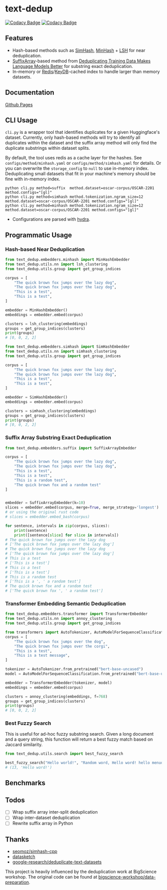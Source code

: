 # text-dedup

[![Codacy Badge](https://app.codacy.com/project/badge/Coverage/cc66178e49d24908ac1fb2b2dbe4e5b3)](https://www.codacy.com/gh/ChenghaoMou/text-dedup/dashboard?utm_source=github.com&utm_medium=referral&utm_content=ChenghaoMou/text-dedup&utm_campaign=Badge_Coverage) [![Codacy Badge](https://app.codacy.com/project/badge/Grade/cc66178e49d24908ac1fb2b2dbe4e5b3)](https://www.codacy.com/gh/ChenghaoMou/text-dedup/dashboard?utm_source=github.com&utm_medium=referral&utm_content=ChenghaoMou/text-dedup&utm_campaign=Badge_Grade)


## Features

-   Hash-based methods such as [SimHash](https://www.cs.princeton.edu/courses/archive/spring04/cos598B/bib/CharikarEstim.pdf), [MinHash](https://web.archive.org/web/20150131043133/http://gatekeeper.dec.com/ftp/pub/dec/SRC/publications/broder/positano-final-wpnums.pdf) + [LSH](http://infolab.stanford.edu/~ullman/mmds.html) for near deduplication.
-   [SuffixArray](http://dl.acm.org/citation.cfm?id=320176.320218)-based method from [Deduplicating Training Data Makes Language Models Better](https://arxiv.org/abs/2107.06499) for substring exact deduplication.
-   In-memory or [Redis](https://redis.io)/[KeyDB](https://docs.keydb.dev)-cached index to handle larger than memory datasets.

## Documentation

[Github Pages](https://chenghaomou.github.io/text-dedup/text_dedup.html)

## CLI Usage

`cli.py` is a wrapper tool that identifies duplicates for a given Huggingface's dataset. Currently, only hash-based methods will try to identify all duplicates within the dataset and the suffix array method will only find the duplicate substrings within dataset splits.

By default, the tool uses redis as a cache layer for the hashes. See `configs/method/minhash.yaml` or `configs/method/simhash.yaml` for details. Or you can overwrite the `storage_config` to `null` to use in-memory index. Deduplicating small datasets that fit in your machine's memory should be fine with in-memory index.

```text
python cli.py method=suffix  method.dataset=oscar-corpus/OSCAR-2201 method.configs="[gl]"
python cli.py method=simhash method.tokenization.ngram_size=12 method.dataset=oscar-corpus/OSCAR-2201 method.configs="[gl]"
python cli.py method=minhash method.tokenization.ngram_size=12 method.dataset=oscar-corpus/OSCAR-2201 method.configs="[gl]"
```

-   Configurations are parsed with [hydra](https://hydra.cc).

## Programmatic Usage

### Hash-based Near Deduplication

```python
from text_dedup.embedders.minhash import MinHashEmbedder
from text_dedup.utils.nn import lsh_clustering
from text_dedup.utils.group import get_group_indices

corpus = [
    "The quick brown fox jumps over the lazy dog",
    "The quick brown fox jumps over the lazy dog",
    "This is a test",
    "This is a test",
]

embedder = MinHashEmbedder()
embeddings = embedder.embed(corpus)

clusters = lsh_clustering(embeddings)
groups = get_group_indices(clusters)
print(groups)
# [0, 0, 2, 2]
```

```python
from text_dedup.embedders.simhash import SimHashEmbedder
from text_dedup.utils.nn import simhash_clustering
from text_dedup.utils.group import get_group_indices

corpus = [
    "The quick brown fox jumps over the lazy dog",
    "The quick brown fox jumps over the lazy dog",
    "This is a test",
    "This is a test",
]

embedder = SimHashEmbedder()
embeddings = embedder.embed(corpus)

clusters = simhash_clustering(embeddings)
groups = get_group_indices(clusters)
print(groups)
# [0, 0, 2, 2]
```

### Suffix Array Substring Exact Deduplication

```python
from text_dedup.embedders.suffix import SuffixArrayEmbedder

corpus = [
    "The quick brown fox jumps over the lazy dog",
    "The quick brown fox jumps over the lazy dog",
    "This is a test",
    "This is a test",
    "This is a random test",
    "The quick brown fox and a random test"
]


embedder = SuffixArrayEmbedder(k=10)
slices = embedder.embed(corpus, merge=True, merge_strategy='longest')
# or using the original rust code
# slices = embedder.embed_bash(corpus)

for sentence, intervals in zip(corpus, slices):
    print(sentence)
    print([sentence[slice] for slice in intervals])
# The quick brown fox jumps over the lazy dog
# ['The quick brown fox jumps over the lazy dog']
# The quick brown fox jumps over the lazy dog
# ['The quick brown fox jumps over the lazy dog']
# This is a test
# ['This is a test']
# This is a test
# ['This is a test']
# This is a random test
# ['This is a ', ' a random test']
# The quick brown fox and a random test
# ['The quick brown fox ', ' a random test']
```

### Transformer Embedding Semantic Deduplication

```python
from text_dedup.embedders.transformer import TransformerEmbedder
from text_dedup.utils.nn import annoy_clustering
from text_dedup.utils.group import get_group_indices

from transformers import AutoTokenizer, AutoModelForSequenceClassification
corpus = [
    "The quick brown fox jumps over the dog",
    "The quick brown fox jumps over the corgi",
    "This is a test",
    "This is a test message",
]

tokenizer = AutoTokenizer.from_pretrained("bert-base-uncased")
model = AutoModelForSequenceClassification.from_pretrained("bert-base-uncased")

embedder = TransformerEmbedder(tokenizer, model)
embeddings = embedder.embed(corpus)

clusters = annoy_clustering(embeddings, f=768)
groups = get_group_indices(clusters)
print(groups)
# [0, 0, 2, 2]
```

### Best Fuzzy Search

This is useful for ad-hoc fuzzy substring search. Given a long document and a query string, this function will return a best fuzzy match based on Jaccard similarity.

```python
from text_dedup.utils.search import best_fuzzy_search

best_fuzzy_search("Hello world!", "Random word, Hello word! hello menudo!")
# (13, 'Hello word!')
```

## Benchmarks

## Todos

-   [ ] Wrap suffix array inter-split deduplication
-   [ ] Wrap inter-dataset deduplication
-   [ ] Rewrite suffix array in Python

## Thanks

-   [seomoz/simhash-cpp](https://github.com/seomoz/simhash-cpp)
-   [datasketch](http://ekzhu.com/datasketch/index.html)
-   [google-research/deduplicate-text-datasets](https://github.com/google-research/deduplicate-text-datasets)

This project is heavily influenced by the deduplication work at BigScience workshop. The original code can be found at [bigscience-workshop/data-preparation](https://github.com/bigscience-workshop/data-preparation/tree/main/preprocessing/filtering/deduplicate).
